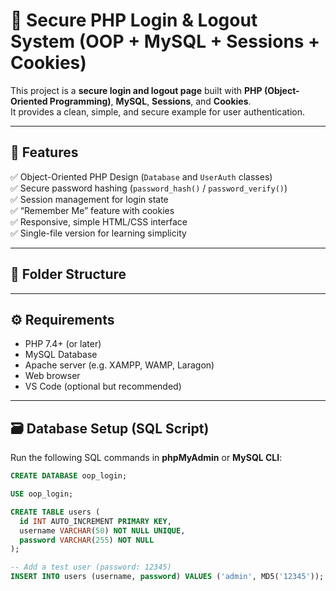 # 🔐 Secure PHP Login & Logout System (OOP + MySQL + Sessions + Cookies)

This project is a **secure login and logout page** built with **PHP (Object-Oriented Programming)**, **MySQL**, **Sessions**, and **Cookies**.  
It provides a clean, simple, and secure example for user authentication.

---

## 🌟 Features

✅ Object-Oriented PHP Design (`Database` and `UserAuth` classes)  
✅ Secure password hashing (`password_hash()` / `password_verify()`)  
✅ Session management for login state  
✅ “Remember Me” feature with cookies  
✅ Responsive, simple HTML/CSS interface  
✅ Single-file version for learning simplicity  

---

## 🧩 Folder Structure


---

## ⚙️ Requirements

- PHP 7.4+ (or later)
- MySQL Database
- Apache server (e.g. XAMPP, WAMP, Laragon)
- Web browser
- VS Code (optional but recommended)

---

## 🗃️ Database Setup (SQL Script)

Run the following SQL commands in **phpMyAdmin** or **MySQL CLI**:

```sql
CREATE DATABASE oop_login;

USE oop_login;

CREATE TABLE users (
  id INT AUTO_INCREMENT PRIMARY KEY,
  username VARCHAR(50) NOT NULL UNIQUE,
  password VARCHAR(255) NOT NULL
);

-- Add a test user (password: 12345)
INSERT INTO users (username, password) VALUES ('admin', MD5('12345'));
